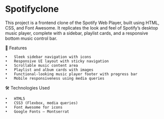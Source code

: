 # Spotifyclone
This project is a frontend clone of the Spotify Web Player, built using HTML, CSS, and Font Awesome.
It replicates the look and feel of Spotify’s desktop music player, complete with a sidebar, playlist cards, and a responsive bottom music control bar.

🚀 Features

	•	Sleek sidebar navigation with icons
	•	Responsive UI layout with sticky navigation
	•	Scrollable music content area
	•	Playlist and album cards with images
	•	Functional-looking music player footer with progress bar
	•	Mobile responsiveness using media queries

🛠️ Technologies Used

	•	HTML5
	•	CSS3 (Flexbox, media queries)
	•	Font Awesome for icons
	•	Google Fonts – Montserrat
